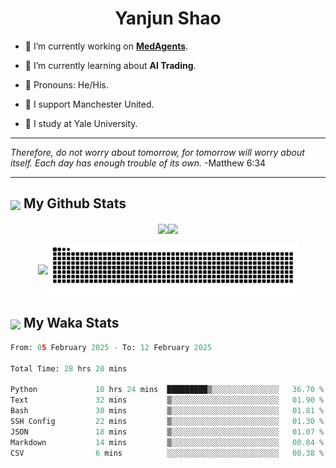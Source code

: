 

<h1 align="center">Yanjun Shao</h1>

- 🐒 I’m currently working on **[MedAgents](https://github.com/gersteinlab/MedAgents)**.

- 🦧 I’m currently learning about **AI Trading**.

- 🦍 Pronouns: He/His.

- 👹 I support Manchester United.

- 🐶 I study at Yale University.

---

<i> Therefore, do not worry about tomorrow, for tomorrow will worry about itself. Each day has enough trouble of its own. </i> -Matthew 6:34

---

<h2><img src="https://emojis.slackmojis.com/emojis/images/1579216111/7550/pikachu_wave.gif?1579216111" align="center" width="28" /> My Github Stats</h2>

<p align="center"><img align="center" src = "https://github-readme-stats.vercel.app/api?username=super-dainiu&show_icons=true&count_private=true&theme=tokyonight&hide=issues&line_height=30" width="400px"><img align="center" src = "https://github-readme-streak-stats.herokuapp.com/?user=super-dainiu&theme=tokyonight" width="400px"></p>

<p align="center"><img align="center" width="400px" src="https://github-readme-stats.vercel.app/api/top-langs/?username=super-dainiu&layout=compact&theme=tokyonight&hide=html,tex,jupyter%20notebook"><img align="center" width="400px" src="https://github.com/super-dainiu/super-dainiu/blob/output/github-contribution-grid-snake.svg"></p>

<h2><img src="https://emojis.slackmojis.com/emojis/images/1579216111/7550/pikachu_wave.gif?1579216111" align="center" width="28" /> My Waka Stats</h2>

<!--START_SECTION:waka-->

```python
From: 05 February 2025 - To: 12 February 2025

Total Time: 28 hrs 20 mins

Python             10 hrs 24 mins  █████████▒░░░░░░░░░░░░░░░   36.70 %
Text               32 mins         ▒░░░░░░░░░░░░░░░░░░░░░░░░   01.90 %
Bash               30 mins         ▒░░░░░░░░░░░░░░░░░░░░░░░░   01.81 %
SSH Config         22 mins         ▒░░░░░░░░░░░░░░░░░░░░░░░░   01.30 %
JSON               18 mins         ▒░░░░░░░░░░░░░░░░░░░░░░░░   01.07 %
Markdown           14 mins         ▒░░░░░░░░░░░░░░░░░░░░░░░░   00.84 %
CSV                6 mins          ░░░░░░░░░░░░░░░░░░░░░░░░░   00.38 %
```

<!--END_SECTION:waka-->
